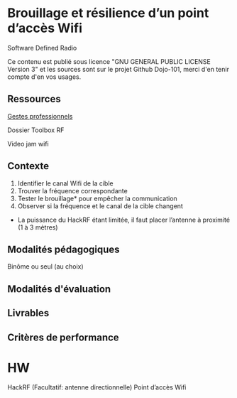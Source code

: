 # Brouillage et résilience d’un point d’accès Wifi

Software Defined Radio 

Ce contenu est publié sous licence "GNU GENERAL PUBLIC LICENSE Version 3" et les sources sont sur le projet Github Dojo-101, merci d'en tenir compte d'en vos usages.


## Ressources

[Gestes professionnels](https://github.com/Aif4thah/Dojo-101)

Dossier Toolbox RF

Video jam wifi

## Contexte

1. Identifier le canal Wifi de la cible 
2. Trouver la fréquence correspondante
3. Tester le brouillage* pour empêcher la communication
4. Observer si la fréquence et le canal de la cible changent

* La puissance du HackRF étant limitée, il faut placer l’antenne à proximité (1 à 3 mètres)


## Modalités pédagogiques

Binôme ou seul (au choix)


## Modalités d'évaluation


## Livrables


## Critères de performance


# HW

HackRF (Facultatif: antenne directionnelle)
Point d’accès Wifi
